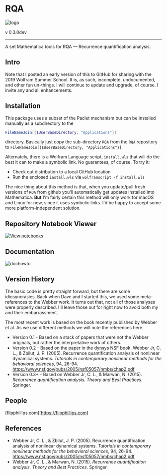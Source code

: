 # RQA

![logo](RQA/Documentation/icon.png)

v 0.3.0dev

***

A set Mathematica tools for RQA — Recurrence quantification analysis.

## Intro

Note that I posted an early version of this to GitHub for sharing with the 2019 Wolfram Summer School. It is, as such, incomplete, undocumented, and other fun un-things. I will continue to update and upgrade, of course. I invite any and all enhancements.

## Installation

This package uses a subset of the Paclet mechanism but can be installed manually as a subdirectory to the 

```mathematica
FileNameJoin[{$UserBaseDirectory, "Applications"}]
```

directory. Basically just copy the sub-directory `RQA` from the `RQA` repository to `FileNameJoin[{$UserBaseDirectory, "Applications"}]`

Alternately, there is a Wolfram Language script, `install.wls` that will do the best it can to make a symbolic link. No guarantees, of course. To try it:

* Check out distribution to a local GitHub location
* Run the enclosed `install.wls` via `wolframscript -f install.wls`

The nice thing about this method is that, when you update/pull fresh versions of `RQA` from github you'll automatically get updates installed into Mathematica. **But** I'm fairly certain this method will only work for macOS and Linux for now, since it uses symbolic links. I'd be happy to accept some more platform-independent solution.

## Repository Notebook Viewer

[![View notebooks](https://wolfr.am/Etv7EZ90)](https://wolfr.am/FFDrp9F5)

## Documentation

![dochowto](RQA/Documentation/dochowto.png)

## Version History

The basic code is pretty straight forward, but there are some idiosyncrasies. Back when Dave and I started this, we used some meta-references to the Webber work. It turns out that, not all of those analyses were properly described. I'll leave those out for right now to avoid both my and their embarrassment.

The most recent work is based on the book recently published by Webber et al. As we use different methods we will note the references here.

* Version 0.1 - Based on a stack of papers that were not the Webber originals, but rather the interpretative work of others.
* Version 0.2 - Based on the paper in the dynsys NSF book. Webber Jr, C. L., & Zbilut, J. P. (2005). Recurrence quantification analysis of nonlinear dynamical systems. _Tutorials in contemporary nonlinear methods for the behavioral sciences_, 94, 26-94. <https://www.nsf.gov/pubs/2005/nsf05057/nmbs/chap2.pdf>
* Version 0.3+ - Based on Webber Jr, C. L., & Marwan, N. (2015). _Recurrence quantification analysis. Theory and Best Practices._ Springer.

## People

[flipphillips.com][https://flipphillips.com]

## References

* Webber Jr, C. L., & Zbilut, J. P. (2005). Recurrence quantification analysis of nonlinear dynamical systems. _Tutorials in contemporary nonlinear methods for the behavioral sciences_, 94, 26-94. <https://www.nsf.gov/pubs/2005/nsf05057/nmbs/chap2.pdf>
* Webber Jr, C. L., & Marwan, N. (2015). _Recurrence quantification analysis. Theory and Best Practices._ Springer.
